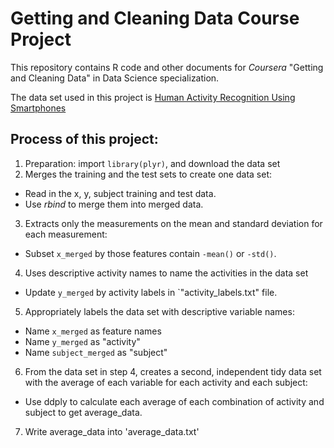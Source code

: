 # Getting and Cleaning Data Course Project

This repository contains R code and other documents for *Coursera* "Getting and Cleaning Data" in Data Science specialization. 

The data set used in this project is [Human Activity Recognition Using Smartphones](http://archive.ics.uci.edu/ml/datasets/Human+Activity+Recognition+Using+Smartphones "Title")

## Process of this project:

1. Preparation: import `library(plyr)`, and download the data set
2. Merges the training and the test sets to create one data set:
  * Read in the x, y, subject training and test data.
  * Use *rbind* to merge them into merged data.
3. Extracts only the measurements on the mean and standard deviation for each measurement:
  * Subset `x_merged` by those features contain `-mean()` or `-std()`.
4. Uses descriptive activity names to name the activities in the data set
  * Update `y_merged` by activity labels in `"activity_labels.txt" file.
5. Appropriately labels the data set with descriptive variable names:
  * Name `x_merged` as feature names
  * Name `y_merged` as "activity"
  * Name `subject_merged` as "subject"
6. From the data set in step 4, creates a second, independent tidy data set with the average of each variable for each activity and each subject:
  * Use ddply to calculate each average of each combination of activity and subject to get average_data.
7. Write average_data into 'average_data.txt'
